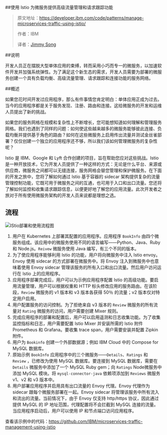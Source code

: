 ##使用 Istio 为微服务提供高级流量管理和请求跟踪功能

>原文地址：https://developer.ibm.com/code/patterns/manage-microservices-traffic-using-istio/
>
>作者：IBM
>
>译者：[Jimmy Song](https://jimmysong.io)

##说明

开发人员正在摆脱大型单体应用的束缚，转而采用小巧而专一的微服务，以加速软件开发并加强系统弹性。为了满足这个新生态的需求，开发人员需要为部署的微服务创建一个具有负载均衡、高级流量管理、请求跟踪和连接功能的服务网络。

##概述

如果您花时间开发过应用程序，那么有件事情您肯定明白：单体应用正成为过去。当今的应用程序都是关于服务发现、注册、路由和连接。这给微服务的开发和运维人员提出了新的挑战。

如果您的服务网格在规模和复杂性上不断增长，您可能想知道如何理解和管理服务网格。我们也遇到了同样的问题：如何使这些越来越多的微服务能够彼此连接、负载均衡并提供基于角色的路由？如何在这些微服务上启用传出流量并测试金丝雀部署？仅仅创建一个独立的应用程序还不够，所以我们该如何管理微服务的复杂性呢？

Istio 是 IBM、Google 和 Lyft 合作创建的项目，旨在帮助您应对这些挑战。Istio 是一种开放技术，它为开发人员提供了一种这样的方式：无论是什么平台、来源或供应商，微服务之间都可以无缝连接，服务网格会替您管理和保护微服务。在下面的开发之旅中，您将了解如何通过 Istio 基于容器的 sidecar 架构提供复杂的流量管理控制功能，它既可用于微服务之间的互通，也可用于入口和出口流量。您还将了解如何监控和收集请求跟踪信息，以便更好地了解您的应用流量。此次开发者之旅对于所有使用微服务架构的开发人员来说都是理想之选。

## 流程

![IStio部署和使用流程图](https://ws1.sinaimg.cn/large/00704eQkgy1fs1ew7msf1j32kn19zwmb.jpg)

1. 用户在 Kubernetes 上部署其配置的应用程序。应用程序 `BookInfo` 由四个微服务组成。该应用中的微服务使用不同的语言编写——Python、Java、Ruby 和 Node.js。`Reivew` 微服务使用 Java 编写，有三个不同的版本。
2. 为了使应用程序能够利用 Istio 的功能，用户将向微服务中注入 Istio envoy。Envoy 使用 sidecar 的方式部署在微服务中。将 Envoy 注入到微服务中也意味着使用 Envoy sidecar 管理该服务的所有入口和出口流量。然后用户访问运行在 Istio 上的应用程序。
3. 应用程序部署完成后，用户可以为示例应用程序配置 Istio 的高级功能。要启用流量管理，用户可以根据权重和 HTTP 标头修改应用的服务路由。在该阶段，`Review` 微服务的 v1 版本和 v3 版本各获得 50％ 的流量；v2 版本仅对特定用户启用。
4. 用户配置服务的访问控制。为了拒绝来自 v3 版本的 `Review` 微服务的所有流量对 `Rating` 微服务的访问，用户需要创建 Mixer 规则。
5. 完成应用程序的部署和配置后，用户可以启用遥测和日志收集功能。为了收集监控指标和日志，用户需要配置 Istio Mixer 并安装所需的 Istio 附件 Prometheus 和 Grafana。要收集 trace span，用户需要安装并配置 Zipkin 附件。
6. 用户为 `Bookinfo` 创建一个外部数据源；例如 IBM Cloud 中的 Compose for MySQL 数据库。
7. 原始示例 `BookInfo` 应用程序中的三个微服务——`Details`、`Ratings` 和 `Review` ，已修改为使用 MySQL 数据库。要连接到 MySQL 数据库，需要在 `Details` 微服务中添加了一个 MySQL Ruby gem；向 `Ratings` Node微服务中添加 MySQL 模块。将 `mysql-connector-java` 依赖项添加到 `Reviews` 微服务 v1、v2 和 v3 版本中。
8. 用户部署应用程序并启用具有出口流量的 Envoy 代理。Envoy 代理作为 sidecar 跟每个微服务部署在一起。Envoy sidecar 将管理该服务中所有流入和流出的流量。当前情况下，由于 Envoy 仅支持 http/https 协议，因此通过提供 MySQL 的 IP 地址范围，代理配置将不会拦截到 MySQL 连接的流量。当应用程序启动后，用户可以使用 IP 和节点端口访问应用程序。

查看该示例中的代码：https://github.com/IBM/microservices-traffic-management-using-istio